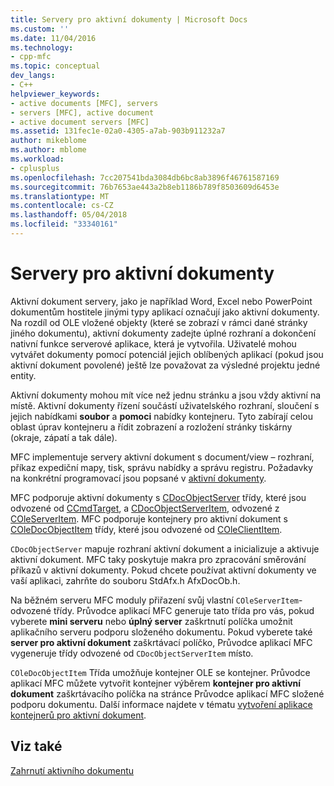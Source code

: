 ```yaml
---
title: Servery pro aktivní dokumenty | Microsoft Docs
ms.custom: ''
ms.date: 11/04/2016
ms.technology:
- cpp-mfc
ms.topic: conceptual
dev_langs:
- C++
helpviewer_keywords:
- active documents [MFC], servers
- servers [MFC], active document
- active document servers [MFC]
ms.assetid: 131fec1e-02a0-4305-a7ab-903b911232a7
author: mikeblome
ms.author: mblome
ms.workload:
- cplusplus
ms.openlocfilehash: 7cc207541bda3084db6bc8ab3896f46761587169
ms.sourcegitcommit: 76b7653ae443a2b8eb1186b789f8503609d6453e
ms.translationtype: MT
ms.contentlocale: cs-CZ
ms.lasthandoff: 05/04/2018
ms.locfileid: "33340161"
---
```

# <a name="active-document-servers"></a>Servery pro aktivní dokumenty
Aktivní dokument servery, jako je například Word, Excel nebo PowerPoint dokumentům hostitele jinými typy aplikací označují jako aktivní dokumenty. Na rozdíl od OLE vložené objekty (které se zobrazí v rámci dané stránky jiného dokumentu), aktivní dokumenty zadejte úplné rozhraní a dokončení nativní funkce serverové aplikace, která je vytvořila. Uživatelé mohou vytvářet dokumenty pomocí potenciál jejich oblíbených aplikací (pokud jsou aktivní dokument povolené) ještě lze považovat za výsledné projektu jedné entity.  
  
 Aktivní dokumenty mohou mít více než jednu stránku a jsou vždy aktivní na místě. Aktivní dokumenty řízení součástí uživatelského rozhraní, sloučení s jejich nabídkami **soubor** a **pomoci** nabídky kontejneru. Tyto zabírají celou oblast úprav kontejneru a řídit zobrazení a rozložení stránky tiskárny (okraje, zápatí a tak dále).  
  
 MFC implementuje servery aktivní dokument s document/view – rozhraní, příkaz expediční mapy, tisk, správu nabídky a správu registru. Požadavky na konkrétní programovací jsou popsané v [aktivní dokumenty](../mfc/active-documents.md).  
  
 MFC podporuje aktivní dokumenty s [CDocObjectServer](../mfc/reference/cdocobjectserver-class.md) třídy, které jsou odvozené od [CCmdTarget](../mfc/reference/ccmdtarget-class.md), a [CDocObjectServerItem](../mfc/reference/cdocobjectserveritem-class.md), odvozené z [ COleServerItem](../mfc/reference/coleserveritem-class.md). MFC podporuje kontejnery pro aktivní dokument s [COleDocObjectItem](../mfc/reference/coledocobjectitem-class.md) třídy, které jsou odvozené od [COleClientItem](../mfc/reference/coleclientitem-class.md).  
  
 `CDocObjectServer` mapuje rozhraní aktivní dokument a inicializuje a aktivuje aktivní dokument. MFC taky poskytuje makra pro zpracování směrování příkazů v aktivní dokumenty. Pokud chcete používat aktivní dokumenty ve vaší aplikaci, zahrňte do souboru StdAfx.h AfxDocOb.h.  
  
 Na běžném serveru MFC moduly přiřazení svůj vlastní `COleServerItem`-odvozené třídy. Průvodce aplikací MFC generuje tato třída pro vás, pokud vyberete **mini serveru** nebo **úplný server** zaškrtnutí políčka umožnit aplikačního serveru podporu složeného dokumentu. Pokud vyberete také **server pro aktivní dokument** zaškrtávací políčko, Průvodce aplikací MFC vygeneruje třídy odvozené od `CDocObjectServerItem` místo.  
  
 `COleDocObjectItem` Třída umožňuje kontejner OLE se kontejner. Průvodce aplikací MFC můžete vytvořit kontejner výběrem **kontejner pro aktivní dokument** zaškrtávacího políčka na stránce Průvodce aplikací MFC složené podporu dokumentu. Další informace najdete v tématu [vytvoření aplikace kontejnerů pro aktivní dokument](../mfc/creating-an-active-document-container-application.md).  
  
## <a name="see-also"></a>Viz také  
 [Zahrnutí aktivního dokumentu](../mfc/active-document-containment.md)

